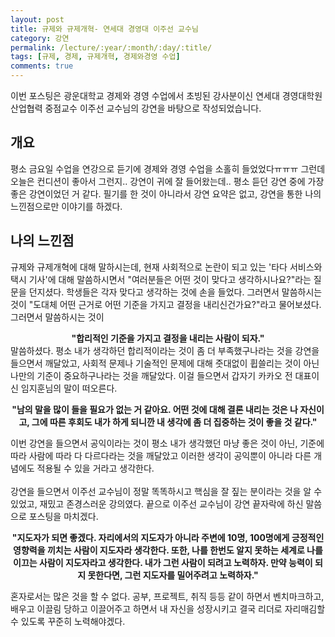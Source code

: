 ```yaml
---
layout: post
title: 규제와 규제개혁- 연세대 경영대 이주선 교수님  
category: 강연
permalink: /lecture/:year/:month/:day/:title/
tags: [규제, 경제, 규제개혁, 경제와경영 수업]
comments: true
---
```


이번 포스팅은 광운대학교 경제와 경영 수업에서 초빙된 강사분이신 연세대 경영대학원 산업협력 중점교수 이주선 교수님의 강연을 바탕으로 작성되었습니다.

## 개요
평소 금요일 수업을 연강으로 듣기에 경제와 경영 수업을 소홀히 들었었다ㅠㅠㅠ 그런데 오늘은 컨디션이 좋아서 그런지.. 강연이 귀에 잘 들어왔는데.. 평소 듣던 강연 중에 가장 좋은 강연이었던 거 같다. 필기를 한 것이 아니라서 강연 요약은 없고, 강연을 통한 나의 느낀점으로만 이야기를 하겠다.

## 나의 느낀점

규제와 규제개혁에 대해 말하시는데, 현재 사회적으로 논란이 되고 있는 '타다 서비스와 택시 기사'에 대해 말씀하시면서 "여러분들은 어떤 것이 맞다고 생각하시나요?"라는 질문을 던지셨다. 학생들은 각자 맞다고 생각하는 것에 손을 들었다. 그러면서 말씀하시는 것이 "도대체 어떤 근거로 어떤 기준을 가지고 결정을 내리신건가요?"라고 물어보셨다. 그러면서 말씀하시는 것이 <center><b>"합리적인 기준을 가지고 결정을 내리는 사람이 되자."</b></center>
말씀하셨다. 평소 내가 생각하던 합리적이라는 것이 좀 더 부족했구나라는 것을 강연을 들으면서 깨달았고, 사회적 문제나 기술적인 문제에 대해 줏대없이 휩쓸리는 것이 아닌 나만의 기준이 중요하구나라는 것을 깨달았다. 이걸 들으면서 갑자기 카카오 전 대표이신 임지훈님의 말이 떠오른다.
<center><b>"남의 말을 많이 들을 필요가 없는 거 같아요. 어떤 것에 대해 결론 내리는 것은 나 자신이고, 그에 따른 후회도 내가 하게 되니깐 내 생각에 좀 더 집중하는 것이 좋을 것 같다."</b></center>

이번 강연을 들으면서 공익이라는 것이 평소 내가 생각했던 마냥 좋은 것이 아닌, 기준에 따라 사람에 따라 다 다르다라는 것을 깨달았고 이러한 생각이 공익뿐이 아니라 다른 개념에도 적용될 수 있을 거라고 생각한다.<br><br>
강연을 들으면서 이주선 교수님이 정말 똑똑하시고 핵심을 잘 짚는 분이라는 것을 알 수 있었고, 재밌고 존경스러운 강의였다. 끝으로 이주선 교수님이 강연 끝자락에 하신 말씀으로 포스팅을 마치겠다.

<center><b>"지도자가 되면 좋겠다. 자리에서의 지도자가 아니라 주변에 10명, 100명에게 긍정적인 영향력을 끼치는 사람이 지도자라 생각한다. 또한, 나를 한번도 알지 못하는 세계로 나를 이끄는 사람이 지도자라고 생각한다. 내가 그런 사람이 되려고 노력하자. 만약 능력이 되지 못한다면, 그런 지도자를 밀어주려고 노력하자."</b></center>

혼자로서는 많은 것을 할 수 없다. 공부, 프로젝트, 취직 등등 같이 하면서 벤치마크하고, 배우고 이끌림 당하고 이끌어주고 하면서 내 자신을 성장시키고 결국 리더로 자리매김할 수 있도록 꾸준히 노력해야겠다.